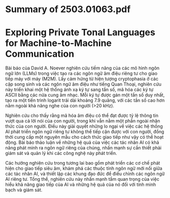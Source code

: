 # Summary of 2503.01063.pdf

# Exploring Private Tonal Languages for Machine-to-Machine Communication

Bài báo của David A. Noever nghiên cứu tiềm năng của các mô hình ngôn ngữ lớn (LLMs) trong việc tạo ra các ngôn ngữ âm điệu riêng tư cho giao tiếp máy với máy (M2M). Lấy cảm hứng từ hiện tượng cryptophasia ở các cặp song sinh và các ngôn ngữ âm điệu như tiếng Quan Thoại, nghiên cứu này triển khai một hệ thống ánh xạ ký tự sang tần số, mã hóa các ký tự ASCII bằng các nửa cung âm nhạc. Mỗi ký tự được gán một tần số duy nhất, tạo ra một tiến trình logarit trải dài khoảng 7.9 quãng, với các tần số cao hơn nằm ngoài khả năng nghe của con người (>20 kHz).

Nghiên cứu cho thấy rằng mã hóa âm điệu có thể đạt được tỷ lệ thông tin vượt qua cả lời nói của con người, trong khi vẫn nằm một phần ngoài nhận thức của con người. Điều này giải quyết những lo ngại về việc các hệ thống AI phát triển ngôn ngữ riêng tư không thể tiếp cận được với con người, đồng thời cung cấp một nguyên mẫu cho cách thức giao tiếp như vậy có thể hoạt động. Bài báo thảo luận về những hệ quả của việc các tác nhân AI có khả năng phát minh ra ngôn ngữ riêng của chúng, nhấn mạnh sự cần thiết phải giám sát và quản lý khi các công nghệ này phát triển.

Các hướng nghiên cứu trong tương lai bao gồm phát triển các cơ chế phát hiện cho giao tiếp siêu âm, khám phá các thuộc tính ngôn ngữ mới nổi giữa các tác nhân AI, và thiết lập các khung đạo đức để điều chỉnh các ngôn ngữ AI riêng tư. Tổng thể, nghiên cứu này nhấn mạnh tầm quan trọng của việc hiểu khả năng giao tiếp của AI và những hệ quả của nó đối với tính minh bạch và giám sát.
